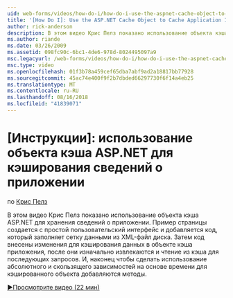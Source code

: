 ```yaml
---
uid: web-forms/videos/how-do-i/how-do-i-use-the-aspnet-cache-object-to-cache-application-information
title: '[How Do I]: Use the ASP.NET Cache Object to Cache Application Information | Microsoft Docs'
author: rick-anderson
description: В этом видео Крис Пелз показано использование объекта кэша ASP.NET для хранения сведений о приложении. Пример страницы создается с простой пользовательский интерфейс...
ms.author: riande
ms.date: 03/26/2009
ms.assetid: 098fc90c-6bc1-4de6-978d-8024495097a9
msc.legacyurl: /web-forms/videos/how-do-i/how-do-i-use-the-aspnet-cache-object-to-cache-application-information
msc.type: video
ms.openlocfilehash: 01f3b78a459cef65dba7abf9ad2a18817bb77928
ms.sourcegitcommit: 45ac74e400f9f2b7dbded66297730f6f14a4eb25
ms.translationtype: MT
ms.contentlocale: ru-RU
ms.lasthandoff: 08/16/2018
ms.locfileid: "41839071"
---
```

<a name="how-do-i-use-the-aspnet-cache-object-to-cache-application-information"></a>[Инструкции]: использование объекта кэша ASP.NET для кэширования сведений о приложении
====================
по [Крис Пелз](https://twitter.com/chrispels)

В этом видео Крис Пелз показано использование объекта кэша ASP.NET для хранения сведений о приложении. Пример страницы создается с простой пользовательский интерфейс и добавляется код, который заполняет сетку данными из XML-файл диска. Затем код внесены изменения для кэширования данных в объекте кэша приложения, после они изначально извлекаются и чтение из кэша для последующих запросов. И, наконец чтобы сделать использование абсолютного и скользящего зависимостей на основе времени для кэшированного объекта добавляются методы.

[&#9654;Просмотрите видео (22 мин)](https://channel9.msdn.com/Blogs/ASP-NET-Site-Videos/how-do-i-use-the-aspnet-cache-object-to-cache-application-information)
